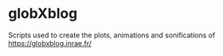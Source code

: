 # globXblog
Scripts used to create the plots, animations and sonifications of https://globxblog.inrae.fr/
